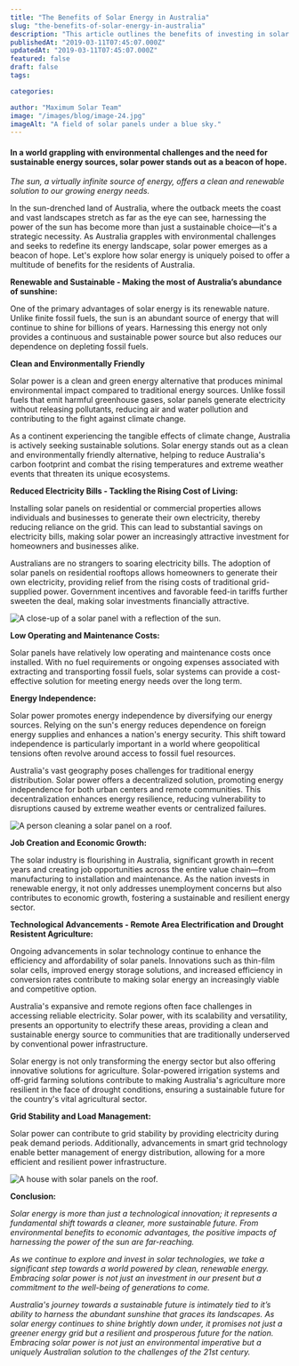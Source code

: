 ```yaml
---
title: "The Benefits of Solar Energy in Australia"
slug: "the-benefits-of-solar-energy-in-australia"
description: "This article outlines the benefits of investing in solar panels for your home or business in Australia."
publishedAt: "2019-03-11T07:45:07.000Z"
updatedAt: "2019-03-11T07:45:07.000Z"
featured: false
draft: false
tags:

categories:

author: "Maximum Solar Team"
image: "/images/blog/image-24.jpg"
imageAlt: "A field of solar panels under a blue sky."
---
```


#### **In a world grappling with environmental challenges and the need for sustainable energy sources, solar power stands out as a beacon of hope.**

_The sun, a virtually infinite source of energy, offers a clean and renewable solution to our growing energy needs._

In the sun-drenched land of Australia, where the outback meets the coast and vast landscapes stretch as far as the eye can see, harnessing the power of the sun has become more than just a sustainable choice—it's a strategic necessity. As Australia grapples with environmental challenges and seeks to redefine its energy landscape, solar power emerges as a beacon of hope. Let's explore how solar energy is uniquely poised to offer a multitude of benefits for the residents of Australia.  



**Renewable and Sustainable - Making the most of Australia’s abundance of sunshine:**

One of the primary advantages of solar energy is its renewable nature. Unlike finite fossil fuels, the sun is an abundant source of energy that will continue to shine for billions of years. Harnessing this energy not only provides a continuous and sustainable power source but also reduces our dependence on depleting fossil fuels.

**Clean and Environmentally Friendly**

Solar power is a clean and green energy alternative that produces minimal environmental impact compared to traditional energy sources. Unlike fossil fuels that emit harmful greenhouse gases, solar panels generate electricity without releasing pollutants, reducing air and water pollution and contributing to the fight against climate change.

As a continent experiencing the tangible effects of climate change, Australia is actively seeking sustainable solutions. Solar energy stands out as a clean and environmentally friendly alternative, helping to reduce Australia's carbon footprint and combat the rising temperatures and extreme weather events that threaten its unique ecosystems.  

**Reduced Electricity Bills - Tackling the Rising Cost of Living:**

Installing solar panels on residential or commercial properties allows individuals and businesses to generate their own electricity, thereby reducing reliance on the grid. This can lead to substantial savings on electricity bills, making solar power an increasingly attractive investment for homeowners and businesses alike.

Australians are no strangers to soaring electricity bills. The adoption of solar panels on residential rooftops allows homeowners to generate their own electricity, providing relief from the rising costs of traditional grid-supplied power. Government incentives and favorable feed-in tariffs further sweeten the deal, making solar investments financially attractive.

![A close-up of a solar panel with a reflection of the sun.](/images/blog/image-25.jpg)

**Low Operating and Maintenance Costs:**

Solar panels have relatively low operating and maintenance costs once installed. With no fuel requirements or ongoing expenses associated with extracting and transporting fossil fuels, solar systems can provide a cost-effective solution for meeting energy needs over the long term.

  
**Energy Independence:**

Solar power promotes energy independence by diversifying our energy sources. Relying on the sun's energy reduces dependence on foreign energy supplies and enhances a nation's energy security. This shift toward independence is particularly important in a world where geopolitical tensions often revolve around access to fossil fuel resources.

Australia's vast geography poses challenges for traditional energy distribution. Solar power offers a decentralized solution, promoting energy independence for both urban centers and remote communities. This decentralization enhances energy resilience, reducing vulnerability to disruptions caused by extreme weather events or centralized failures.

  

![A person cleaning a solar panel on a roof.](/images/blog/image-26.jpg)

**Job Creation and Economic Growth:**

The solar industry is flourishing in Australia, significant growth in recent years and creating job opportunities across the entire value chain—from manufacturing to installation and maintenance. As the nation invests in renewable energy, it not only addresses unemployment concerns but also contributes to economic growth, fostering a sustainable and resilient energy sector.  

**Technological Advancements - Remote Area Electrification and** **Drought Resistent Agriculture:**

Ongoing advancements in solar technology continue to enhance the efficiency and affordability of solar panels. Innovations such as thin-film solar cells, improved energy storage solutions, and increased efficiency in conversion rates contribute to making solar energy an increasingly viable and competitive option.

Australia's expansive and remote regions often face challenges in accessing reliable electricity. Solar power, with its scalability and versatility, presents an opportunity to electrify these areas, providing a clean and sustainable energy source to communities that are traditionally underserved by conventional power infrastructure.

Solar energy is not only transforming the energy sector but also offering innovative solutions for agriculture. Solar-powered irrigation systems and off-grid farming solutions contribute to making Australia's agriculture more resilient in the face of drought conditions, ensuring a sustainable future for the country's vital agricultural sector.

**Grid Stability and Load Management:**

Solar power can contribute to grid stability by providing electricity during peak demand periods. Additionally, advancements in smart grid technology enable better management of energy distribution, allowing for a more efficient and resilient power infrastructure.

![A house with solar panels on the roof.](/images/blog/image-27.jpg)

**Conclusion:**

_Solar energy is more than just a technological innovation; it represents a fundamental shift towards a cleaner, more sustainable future. From environmental benefits to economic advantages, the positive impacts of harnessing the power of the sun are far-reaching._

_As we continue to explore and invest in solar technologies, we take a significant step towards a world powered by clean, renewable energy. Embracing solar power is not just an investment in our present but a commitment to the well-being of generations to come._  

_Australia's journey towards a sustainable future is intimately tied to it’s ability to harness the abundant sunshine that graces its landscapes. As solar energy continues to shine brightly down under, it promises not just a greener energy grid but a resilient and prosperous future for the nation. Embracing solar power is not just an environmental imperative but a uniquely Australian solution to the challenges of the 21st century._
